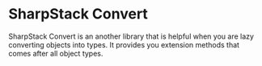 # SharpStack Convert 
SharpStack Convert is an another library that is helpful when you are lazy converting objects into types. It provides you extension methods that comes after all object types.